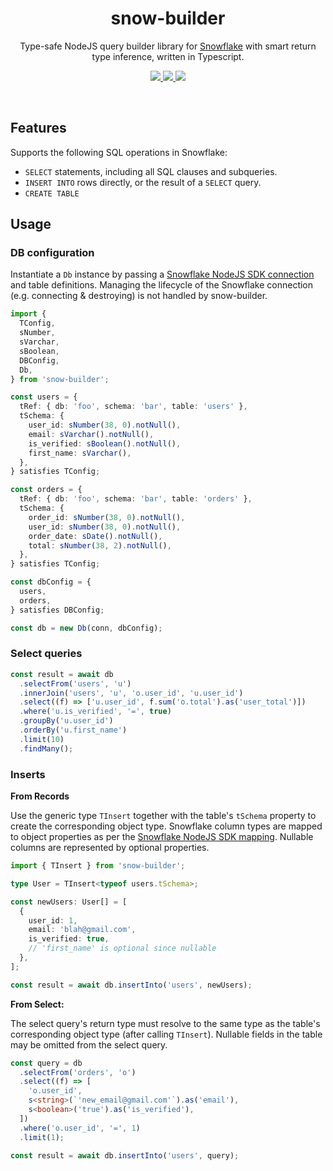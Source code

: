 <h1 align="center">snow-builder</h1>

<p align="center">
Type-safe NodeJS query builder library for <a href="https://www.snowflake.com/en/">Snowflake</a> with smart return type inference, written in Typescript.
</p>

<p align="center">
    <a href="https://github.com/j-dumbell/snow-builder/actions/workflows/test.yml">
      <img src="https://github.com/j-dumbell/snow-builder/actions/workflows/test.yml/badge.svg?branch=main" />
    </a>
    <a href="https://github.com/j-dumbell/snow-builder/blob/main/LICENSE">
      <img src="https://img.shields.io/badge/License-MIT-yellow.svg" />
    </a>
    <a href="https://badge.fury.io/js/snow-builder">
        <img src="https://badge.fury.io/js/snow-builder.svg">
    </a>
</p>

<br/>

## Features

Supports the following SQL operations in Snowflake:
- `SELECT` statements, including all SQL clauses and subqueries.
- `INSERT INTO` rows directly, or the result of a `SELECT` query.
- `CREATE TABLE`

## Usage

### DB configuration

Instantiate a `Db` instance by passing a [Snowflake NodeJS SDK connection](https://docs.snowflake.com/en/user-guide/nodejs-driver-use.html#establishing-connections) and table definitions.  Managing the lifecycle of the Snowflake connection (e.g. connecting & destroying) is not handled by snow-builder.

```typescript
import {
  TConfig,
  sNumber,
  sVarchar,
  sBoolean,
  DBConfig,
  Db,
} from 'snow-builder';

const users = {
  tRef: { db: 'foo', schema: 'bar', table: 'users' },
  tSchema: {
    user_id: sNumber(38, 0).notNull(),
    email: sVarchar().notNull(),
    is_verified: sBoolean().notNull(),
    first_name: sVarchar(),
  },
} satisfies TConfig;

const orders = {
  tRef: { db: 'foo', schema: 'bar', table: 'orders' },
  tSchema: {
    order_id: sNumber(38, 0).notNull(),
    user_id: sNumber(38, 0).notNull(),
    order_date: sDate().notNull(),
    total: sNumber(38, 2).notNull(),
  },
} satisfies TConfig;

const dbConfig = {
  users,
  orders,
} satisfies DBConfig;

const db = new Db(conn, dbConfig);
```

### Select queries
```typescript
const result = await db
  .selectFrom('users', 'u')
  .innerJoin('users', 'u', 'o.user_id', 'u.user_id')
  .select((f) => ['u.user_id', f.sum('o.total').as('user_total')])
  .where('u.is_verified', '=', true)
  .groupBy('u.user_id')
  .orderBy('u.first_name')
  .limit(10)
  .findMany();
```

### Inserts

**From Records**

Use the generic type `TInsert` together with the table's `tSchema` property to create the corresponding object type.  Snowflake column types are mapped to object properties as per the [Snowflake NodeJS SDK mapping](https://docs.snowflake.com/en/user-guide/nodejs-driver-use.html#data-type-casting).  Nullable columns are represented by optional properties.
```typescript
import { TInsert } from 'snow-builder';

type User = TInsert<typeof users.tSchema>;

const newUsers: User[] = [
  {
    user_id: 1,
    email: 'blah@gmail.com',
    is_verified: true,
    // 'first_name' is optional since nullable
  },
];

const result = await db.insertInto('users', newUsers);
```

**From Select:**

The select query's return type must resolve to the same type as the table's corresponding object type (after calling `TInsert`). Nullable fields in the table may be omitted from the select query.
```typescript
const query = db
  .selectFrom('orders', 'o')
  .select((f) => [
    'o.user_id', 
    s<string>(`'new_email@gmail.com'`).as('email'),
    s<boolean>('true').as('is_verified'),
  ])
  .where('o.user_id', '=', 1)
  .limit(1);

const result = await db.insertInto('users', query);
```

